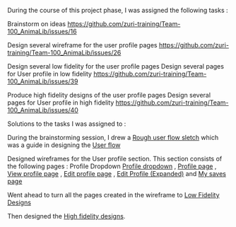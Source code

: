 During the course of this project phase, I was assigned the following tasks :

Brainstorm on ideas https://github.com/zuri-training/Team-100_AnimaLib/issues/16

Design several wireframe for the user profile pages https://github.com/zuri-training/Team-100_AnimaLib/issues/26 

Design several low fidelity for the user profile pages Design several pages for User profile in low fidelity  https://github.com/zuri-training/Team-100_AnimaLib/issues/39

Produce high fidelity designs of the user profile pages Design several pages for User profile in high fidelity  https://github.com/zuri-training/Team-100_AnimaLib/issues/40

Solutions to the tasks I was assigned to :

During the brainstorming session, I drew a [Rough user flow sletch](https://www.figma.com/file/VLaolzmNxT8lx7uBMsYVMz/Team-100_AnimaLib?node-id=3593%3A19426) which was a guide in designing the [User flow](https://www.figma.com/file/VLaolzmNxT8lx7uBMsYVMz/Team-100_AnimaLib?node-id=2712%3A63197)

Designed wireframes for the User profile section. This section consists of the following pages : Profile Dropdown [Profile dropdown](https://www.figma.com/file/VLaolzmNxT8lx7uBMsYVMz/Team-100_AnimaLib?node-id=2882%3A25008) , [Profile page](https://www.figma.com/file/VLaolzmNxT8lx7uBMsYVMz/Team-100_AnimaLib?node-id=2882%3A25098) , [View profile page](https://www.figma.com/file/VLaolzmNxT8lx7uBMsYVMz/Team-100_AnimaLib?node-id=2882%3A25041) , [Edit profile page](https://www.figma.com/file/VLaolzmNxT8lx7uBMsYVMz/Team-100_AnimaLib?node-id=2882%3A25176) , [Edit Profile (Expanded)](https://www.figma.com/file/VLaolzmNxT8lx7uBMsYVMz/Team-100_AnimaLib?node-id=2882%3A25208) and [My saves page](https://www.figma.com/file/VLaolzmNxT8lx7uBMsYVMz/Team-100_AnimaLib?node-id=2882%3A25238)

Went ahead to turn all the pages created in the wireframe to [Low Fidelity Designs](https://www.figma.com/file/VLaolzmNxT8lx7uBMsYVMz/Team-100_AnimaLib?node-id=3585%3A19428)

Then designed the [High fidelity designs](https://www.figma.com/file/VLaolzmNxT8lx7uBMsYVMz/Team-100_AnimaLib?node-id=3585%3A19426).

